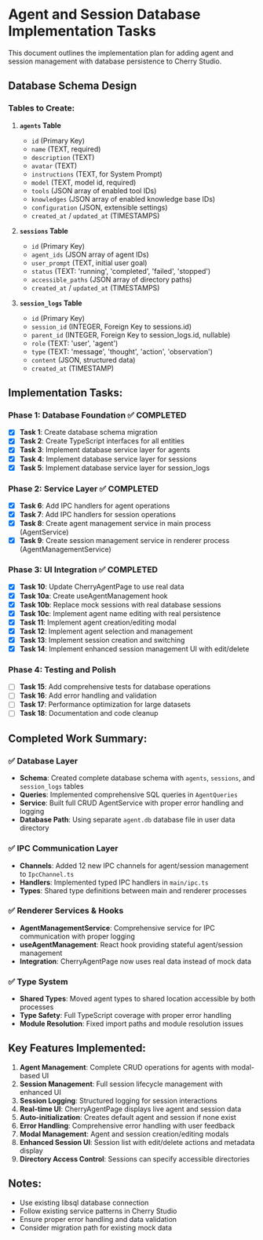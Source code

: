 # Agent and Session Database Implementation Tasks

This document outlines the implementation plan for adding agent and session management with database persistence to Cherry Studio.

## Database Schema Design

### Tables to Create:

1. **`agents` Table**
   - `id` (Primary Key)
   - `name` (TEXT, required)
   - `description` (TEXT)
   - `avatar` (TEXT)
   - `instructions` (TEXT, for System Prompt)
   - `model` (TEXT, model id, required)
   - `tools` (JSON array of enabled tool IDs)
   - `knowledges` (JSON array of enabled knowledge base IDs)
   - `configuration` (JSON, extensible settings)
   - `created_at` / `updated_at` (TIMESTAMPS)

2. **`sessions` Table**
   - `id` (Primary Key)
   - `agent_ids` (JSON array of agent IDs)
   - `user_prompt` (TEXT, initial user goal)
   - `status` (TEXT: 'running', 'completed', 'failed', 'stopped')
   - `accessible_paths` (JSON array of directory paths)
   - `created_at` / `updated_at` (TIMESTAMPS)

3. **`session_logs` Table**
   - `id` (Primary Key)
   - `session_id` (INTEGER, Foreign Key to sessions.id)
   - `parent_id` (INTEGER, Foreign Key to session_logs.id, nullable)
   - `role` (TEXT: 'user', 'agent')
   - `type` (TEXT: 'message', 'thought', 'action', 'observation')
   - `content` (JSON, structured data)
   - `created_at` (TIMESTAMP)

## Implementation Tasks:

### Phase 1: Database Foundation ✅ COMPLETED
- [x] **Task 1**: Create database schema migration
- [x] **Task 2**: Create TypeScript interfaces for all entities
- [x] **Task 3**: Implement database service layer for agents
- [x] **Task 4**: Implement database service layer for sessions
- [x] **Task 5**: Implement database service layer for session_logs

### Phase 2: Service Layer ✅ COMPLETED
- [x] **Task 6**: Add IPC handlers for agent operations
- [x] **Task 7**: Add IPC handlers for session operations
- [x] **Task 8**: Create agent management service in main process (AgentService)
- [x] **Task 9**: Create session management service in renderer process (AgentManagementService)

### Phase 3: UI Integration ✅ COMPLETED
- [x] **Task 10**: Update CherryAgentPage to use real data
- [x] **Task 10a**: Create useAgentManagement hook
- [x] **Task 10b**: Replace mock sessions with real database sessions
- [x] **Task 10c**: Implement agent name editing with real persistence
- [x] **Task 11**: Implement agent creation/editing modal
- [x] **Task 12**: Implement agent selection and management
- [x] **Task 13**: Implement session creation and switching
- [x] **Task 14**: Implement enhanced session management UI with edit/delete

### Phase 4: Testing and Polish
- [ ] **Task 15**: Add comprehensive tests for database operations
- [ ] **Task 16**: Add error handling and validation
- [ ] **Task 17**: Performance optimization for large datasets
- [ ] **Task 18**: Documentation and code cleanup

## Completed Work Summary:

### ✅ Database Layer
- **Schema**: Created complete database schema with `agents`, `sessions`, and `session_logs` tables
- **Queries**: Implemented comprehensive SQL queries in `AgentQueries` 
- **Service**: Built full CRUD AgentService with proper error handling and logging
- **Database Path**: Using separate `agent.db` database file in user data directory

### ✅ IPC Communication Layer
- **Channels**: Added 12 new IPC channels for agent/session management to `IpcChannel.ts`
- **Handlers**: Implemented typed IPC handlers in `main/ipc.ts`
- **Types**: Shared type definitions between main and renderer processes

### ✅ Renderer Services & Hooks
- **AgentManagementService**: Comprehensive service for IPC communication with proper logging
- **useAgentManagement**: React hook providing stateful agent/session management
- **Integration**: CherryAgentPage now uses real data instead of mock data

### ✅ Type System
- **Shared Types**: Moved agent types to shared location accessible by both processes
- **Type Safety**: Full TypeScript coverage with proper error handling
- **Module Resolution**: Fixed import paths and module resolution issues

## Key Features Implemented:

1. **Agent Management**: Complete CRUD operations for agents with modal-based UI
2. **Session Management**: Full session lifecycle management with enhanced UI
3. **Session Logging**: Structured logging for session interactions
4. **Real-time UI**: CherryAgentPage displays live agent and session data
5. **Auto-initialization**: Creates default agent and session if none exist
6. **Error Handling**: Comprehensive error handling with user feedback
7. **Modal Management**: Agent and session creation/editing modals
8. **Enhanced Session UI**: Session list with edit/delete actions and metadata display
9. **Directory Access Control**: Sessions can specify accessible directories

## Notes:
- Use existing libsql database connection
- Follow existing service patterns in Cherry Studio
- Ensure proper error handling and data validation
- Consider migration path for existing mock data